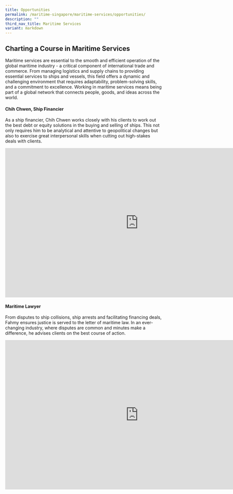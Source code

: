 ```yaml
---
title: Opportunities
permalink: /maritime-singapore/maritime-services/opportunities/
description: ""
third_nav_title: Maritime Services
variant: markdown
---
```

## Charting a Course in Maritime Services

Maritime services are essential to the smooth and efficient operation of the global maritime industry - a critical component of international trade and commerce. From managing logistics and supply chains to providing essential services to ships and vessels, this field offers a dynamic and challenging environment that requires adaptability, problem-solving skills, and a commitment to excellence. Working in maritime services means being part of a global network that connects people, goods, and ideas across the world.

#### Chih Chwen, Ship Financier
As a ship financier, Chih Chwen works closely with his clients to work out the best debt or equity solutions in the buying and selling of ships. This not only requires him to be analytical and attentive to geopolitical changes but also to exercise great interpersonal skills when cutting out high-stakes deals with clients.
<iframe allowfullscreen="" allow="accelerometer; autoplay; clipboard-write; encrypted-media; gyroscope; picture-in-picture; web-share" frameborder="0" title="YouTube video player" src="https://www.youtube.com/embed/Se3Xy8XhMyg?si=FjZdn4LeFDlO5hT8" height="480" width="854"></iframe>

#### Maritime Lawyer 
From disputes to ship collisions, ship arrests and facilitating financing deals, Fahmy ensures justice is served to the letter of maritime law. In an ever-changing industry, where disputes are common and minutes make a difference, he advises clients on the best course of action.
<iframe allowfullscreen="" allow="accelerometer; autoplay; clipboard-write; encrypted-media; gyroscope; picture-in-picture; web-share" frameborder="0" title="YouTube video player" src="https://www.youtube.com/embed/43vB98x66jg?si=EN-pEGmAfY_xWvjX" height="480" width="854"></iframe>

